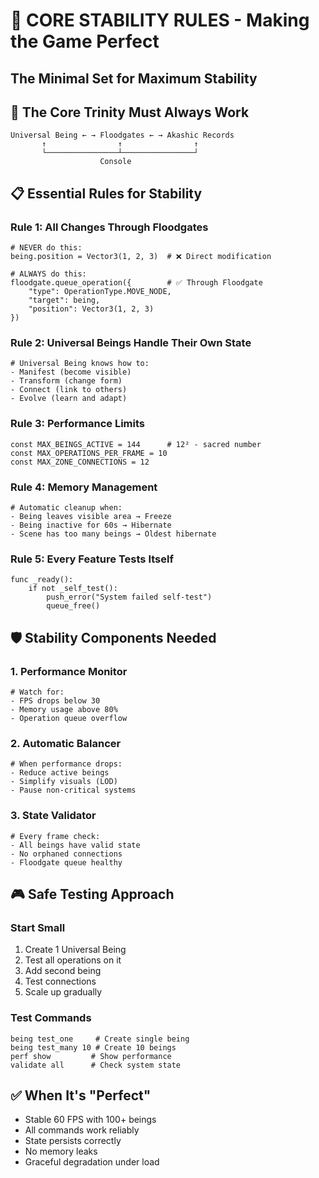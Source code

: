 # 🎯 CORE STABILITY RULES - Making the Game Perfect
## The Minimal Set for Maximum Stability

## 🔴 The Core Trinity Must Always Work
```
Universal Being ← → Floodgates ← → Akashic Records
       ↑                ↑                ↑
       └────────────────┴────────────────┘
                    Console
```

## 📋 Essential Rules for Stability

### Rule 1: All Changes Through Floodgates
```gdscript
# NEVER do this:
being.position = Vector3(1, 2, 3)  # ❌ Direct modification

# ALWAYS do this:
floodgate.queue_operation({        # ✅ Through Floodgate
    "type": OperationType.MOVE_NODE,
    "target": being,
    "position": Vector3(1, 2, 3)
})
```

### Rule 2: Universal Beings Handle Their Own State
```gdscript
# Universal Being knows how to:
- Manifest (become visible)
- Transform (change form)
- Connect (link to others)
- Evolve (learn and adapt)
```

### Rule 3: Performance Limits
```gdscript
const MAX_BEINGS_ACTIVE = 144      # 12² - sacred number
const MAX_OPERATIONS_PER_FRAME = 10
const MAX_ZONE_CONNECTIONS = 12
```

### Rule 4: Memory Management
```gdscript
# Automatic cleanup when:
- Being leaves visible area → Freeze
- Being inactive for 60s → Hibernate  
- Scene has too many beings → Oldest hibernate
```

### Rule 5: Every Feature Tests Itself
```gdscript
func _ready():
    if not _self_test():
        push_error("System failed self-test")
        queue_free()
```

## 🛡️ Stability Components Needed

### 1. Performance Monitor
```gdscript
# Watch for:
- FPS drops below 30
- Memory usage above 80%
- Operation queue overflow
```

### 2. Automatic Balancer
```gdscript
# When performance drops:
- Reduce active beings
- Simplify visuals (LOD)
- Pause non-critical systems
```

### 3. State Validator
```gdscript
# Every frame check:
- All beings have valid state
- No orphaned connections
- Floodgate queue healthy
```

## 🎮 Safe Testing Approach

### Start Small
1. Create 1 Universal Being
2. Test all operations on it
3. Add second being
4. Test connections
5. Scale up gradually

### Test Commands
```
being test_one     # Create single being
being test_many 10 # Create 10 beings
perf show         # Show performance
validate all      # Check system state
```

## ✅ When It's "Perfect"
- Stable 60 FPS with 100+ beings
- All commands work reliably
- State persists correctly
- No memory leaks
- Graceful degradation under load
